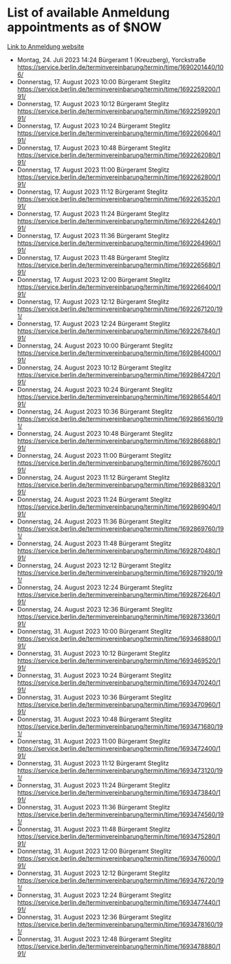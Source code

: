 # List of available Anmeldung appointments as of $NOW
[Link to Anmeldung website](https://service.berlin.de/terminvereinbarung/termin/tag.php?termin=1&anliegen[]=120686&dienstleisterlist=122210,122217,327316,122219,327312,122227,327314,122231,327346,122243,327348,122254,122252,329742,122260,329745,122262,329748,122271,327278,122273,327274,122277,327276,330436,122280,327294,122282,327290,122284,327292,122291,327270,122285,327266,122286,327264,122296,327268,150230,329760,122297,327286,122294,327284,122312,329763,122314,329775,122304,327330,122311,327334,122309,327332,317869,122281,327352,122279,329772,122283,122276,327324,122274,327326,122267,329766,122246,327318,122251,327320,122257,327322,122208,327298,122226,327300&herkunft=http%3A%2F%2Fservice.berlin.de%2Fdienstleistung%2F120686%2F)
- Montag, 24. Juli 2023 14:24 Bürgeramt 1 (Kreuzberg), Yorckstraße https://service.berlin.de/terminvereinbarung/termin/time/1690201440/106/
- Donnerstag, 17. August 2023 10:00 Bürgeramt Steglitz https://service.berlin.de/terminvereinbarung/termin/time/1692259200/191/
- Donnerstag, 17. August 2023 10:12 Bürgeramt Steglitz https://service.berlin.de/terminvereinbarung/termin/time/1692259920/191/
- Donnerstag, 17. August 2023 10:24 Bürgeramt Steglitz https://service.berlin.de/terminvereinbarung/termin/time/1692260640/191/
- Donnerstag, 17. August 2023 10:48 Bürgeramt Steglitz https://service.berlin.de/terminvereinbarung/termin/time/1692262080/191/
- Donnerstag, 17. August 2023 11:00 Bürgeramt Steglitz https://service.berlin.de/terminvereinbarung/termin/time/1692262800/191/
- Donnerstag, 17. August 2023 11:12 Bürgeramt Steglitz https://service.berlin.de/terminvereinbarung/termin/time/1692263520/191/
- Donnerstag, 17. August 2023 11:24 Bürgeramt Steglitz https://service.berlin.de/terminvereinbarung/termin/time/1692264240/191/
- Donnerstag, 17. August 2023 11:36 Bürgeramt Steglitz https://service.berlin.de/terminvereinbarung/termin/time/1692264960/191/
- Donnerstag, 17. August 2023 11:48 Bürgeramt Steglitz https://service.berlin.de/terminvereinbarung/termin/time/1692265680/191/
- Donnerstag, 17. August 2023 12:00 Bürgeramt Steglitz https://service.berlin.de/terminvereinbarung/termin/time/1692266400/191/
- Donnerstag, 17. August 2023 12:12 Bürgeramt Steglitz https://service.berlin.de/terminvereinbarung/termin/time/1692267120/191/
- Donnerstag, 17. August 2023 12:24 Bürgeramt Steglitz https://service.berlin.de/terminvereinbarung/termin/time/1692267840/191/
- Donnerstag, 24. August 2023 10:00 Bürgeramt Steglitz https://service.berlin.de/terminvereinbarung/termin/time/1692864000/191/
- Donnerstag, 24. August 2023 10:12 Bürgeramt Steglitz https://service.berlin.de/terminvereinbarung/termin/time/1692864720/191/
- Donnerstag, 24. August 2023 10:24 Bürgeramt Steglitz https://service.berlin.de/terminvereinbarung/termin/time/1692865440/191/
- Donnerstag, 24. August 2023 10:36 Bürgeramt Steglitz https://service.berlin.de/terminvereinbarung/termin/time/1692866160/191/
- Donnerstag, 24. August 2023 10:48 Bürgeramt Steglitz https://service.berlin.de/terminvereinbarung/termin/time/1692866880/191/
- Donnerstag, 24. August 2023 11:00 Bürgeramt Steglitz https://service.berlin.de/terminvereinbarung/termin/time/1692867600/191/
- Donnerstag, 24. August 2023 11:12 Bürgeramt Steglitz https://service.berlin.de/terminvereinbarung/termin/time/1692868320/191/
- Donnerstag, 24. August 2023 11:24 Bürgeramt Steglitz https://service.berlin.de/terminvereinbarung/termin/time/1692869040/191/
- Donnerstag, 24. August 2023 11:36 Bürgeramt Steglitz https://service.berlin.de/terminvereinbarung/termin/time/1692869760/191/
- Donnerstag, 24. August 2023 11:48 Bürgeramt Steglitz https://service.berlin.de/terminvereinbarung/termin/time/1692870480/191/
- Donnerstag, 24. August 2023 12:12 Bürgeramt Steglitz https://service.berlin.de/terminvereinbarung/termin/time/1692871920/191/
- Donnerstag, 24. August 2023 12:24 Bürgeramt Steglitz https://service.berlin.de/terminvereinbarung/termin/time/1692872640/191/
- Donnerstag, 24. August 2023 12:36 Bürgeramt Steglitz https://service.berlin.de/terminvereinbarung/termin/time/1692873360/191/
- Donnerstag, 31. August 2023 10:00 Bürgeramt Steglitz https://service.berlin.de/terminvereinbarung/termin/time/1693468800/191/
- Donnerstag, 31. August 2023 10:12 Bürgeramt Steglitz https://service.berlin.de/terminvereinbarung/termin/time/1693469520/191/
- Donnerstag, 31. August 2023 10:24 Bürgeramt Steglitz https://service.berlin.de/terminvereinbarung/termin/time/1693470240/191/
- Donnerstag, 31. August 2023 10:36 Bürgeramt Steglitz https://service.berlin.de/terminvereinbarung/termin/time/1693470960/191/
- Donnerstag, 31. August 2023 10:48 Bürgeramt Steglitz https://service.berlin.de/terminvereinbarung/termin/time/1693471680/191/
- Donnerstag, 31. August 2023 11:00 Bürgeramt Steglitz https://service.berlin.de/terminvereinbarung/termin/time/1693472400/191/
- Donnerstag, 31. August 2023 11:12 Bürgeramt Steglitz https://service.berlin.de/terminvereinbarung/termin/time/1693473120/191/
- Donnerstag, 31. August 2023 11:24 Bürgeramt Steglitz https://service.berlin.de/terminvereinbarung/termin/time/1693473840/191/
- Donnerstag, 31. August 2023 11:36 Bürgeramt Steglitz https://service.berlin.de/terminvereinbarung/termin/time/1693474560/191/
- Donnerstag, 31. August 2023 11:48 Bürgeramt Steglitz https://service.berlin.de/terminvereinbarung/termin/time/1693475280/191/
- Donnerstag, 31. August 2023 12:00 Bürgeramt Steglitz https://service.berlin.de/terminvereinbarung/termin/time/1693476000/191/
- Donnerstag, 31. August 2023 12:12 Bürgeramt Steglitz https://service.berlin.de/terminvereinbarung/termin/time/1693476720/191/
- Donnerstag, 31. August 2023 12:24 Bürgeramt Steglitz https://service.berlin.de/terminvereinbarung/termin/time/1693477440/191/
- Donnerstag, 31. August 2023 12:36 Bürgeramt Steglitz https://service.berlin.de/terminvereinbarung/termin/time/1693478160/191/
- Donnerstag, 31. August 2023 12:48 Bürgeramt Steglitz https://service.berlin.de/terminvereinbarung/termin/time/1693478880/191/
